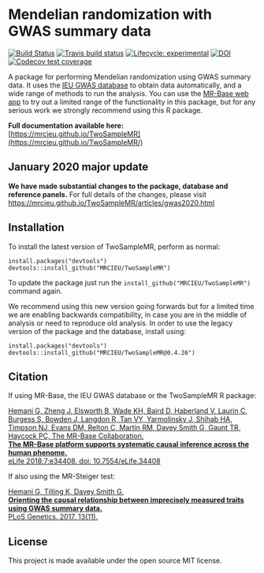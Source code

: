 # Mendelian randomization with GWAS summary data

<!-- badges: start -->
[![Build Status](https://github.com/MRCIEU/TwoSampleMR/workflows/R-CMD-check/badge.svg)](https://github.com/MRCIEU/TwoSampleMR/actions?workflow=R-CMD-check)
[![Travis build status](https://travis-ci.org/MRCIEU/TwoSampleMR.svg?branch=ieugwasr)](https://travis-ci.org/MRCIEU/TwoSampleMR) [![Lifecycle: experimental](https://img.shields.io/badge/lifecycle-experimental-orange.svg)](https://www.tidyverse.org/lifecycle/#experimental) [![DOI](https://zenodo.org/badge/49515156.svg)](https://zenodo.org/badge/latestdoi/49515156)
[![Codecov test coverage](https://codecov.io/gh/MRCIEU/TwoSampleMR/branch/ieugwasr/graph/badge.svg)](https://codecov.io/gh/MRCIEU/TwoSampleMR?branch=ieugwasr)
<!-- badges: end -->

A package for performing Mendelian randomization using GWAS summary data. It uses the [IEU GWAS database](https://gwas.mrcieu.ac.uk/) to obtain data automatically, and a wide range of methods to run the analysis. You can use the [MR-Base web app](http://www.mrbase.org/) to try out a limited range of the functionality in this package, but for any serious work we strongly recommend using this R package.

**Full documentation available here:** [https://mrcieu.github.io/TwoSampleMR](https://mrcieu.github.io/TwoSampleMR/)

## January 2020 major update 

**We have made substantial changes to the package, database and reference panels.** For full details of the changes, please visit https://mrcieu.github.io/TwoSampleMR/articles/gwas2020.html

## Installation

To install the latest version of TwoSampleMR, perform as normal:

```
install.packages("devtools")
devtools::install_github("MRCIEU/TwoSampleMR")
```

To update the package just run the `install_github("MRCIEU/TwoSampleMR")` command again.

We recommend using this new version going forwards but for a limited time we are enabling backwards compatibility, in case you are in the middle of analysis or need to reproduce old analysis. In order to use the legacy version of the package and the database, install using:

```
install.packages("devtools")
devtools::install_github("MRCIEU/TwoSampleMR@0.4.26")
```

## Citation

If using MR-Base, the IEU GWAS database or the TwoSampleMR R package:

[Hemani G, Zheng J, Elsworth B, Wade KH, Baird D, Haberland V, Laurin C, Burgess S, Bowden J, Langdon R, Tan VY, Yarmolinsky J, Shihab HA, Timpson NJ, Evans DM, Relton C, Martin RM, Davey Smith G, Gaunt TR, Haycock PC, The MR-Base Collaboration.</br>
**The MR-Base platform supports systematic causal inference across the human phenome.** <br/>
eLife 2018;7:e34408. doi: 10.7554/eLife.34408](https://elifesciences.org/articles/34408)

If also using the MR-Steiger test:

[Hemani G, Tilling K, Davey Smith G.<br/>
**Orienting the causal relationship between imprecisely measured traits using GWAS summary data.**<br/>
PLoS Genetics. 2017. 13(11).](http://journals.plos.org/plosgenetics/article?id=10.1371/journal.pgen.1007081)

## License

This project is made available under the open source MIT license.
